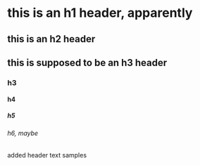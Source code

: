 # this is an h1 header, apparently

## this is an h2 header

## this is supposed to be an h3 header

### h3

#### h4

##### h5

###### h6, maybe


added header text samples
